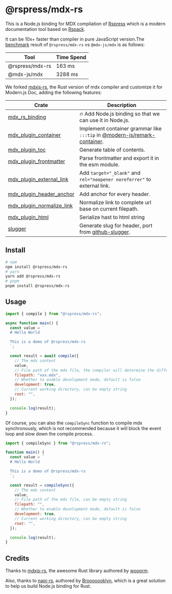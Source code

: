 # @rspress/mdx-rs

This is a Node.js binding for MDX compliation of [Rspress](https://rspress.dev) which is a modern documentation tool based on [Rspack](https://www.rspack.org/).

It can be 10x+ faster than compiler in pure JavaScript version.The [benchmark](./benches/index.mjs) result of `@rspress/mdx-rs` vs `@mdx-js/mdx` is as follows:

| Tool            | Time Spend |
| --------------- | ---------- |
| @rspress/mdx-rs | 163 ms     |
| @mdx-js/mdx     | 3288 ms    |

We forked [mdxjs-rs](https://github.com/wooorm/mdxjs-rs), the Rust version of mdx compiler and customize it for Modern.js Doc, adding the following features:

| Crate                                                       | Description                                                                                                                                                         |
| ----------------------------------------------------------- | ------------------------------------------------------------------------------------------------------------------------------------------------------------------- |
| [mdx_rs_binding](./crates/binding)                          | 🔥 Add Node.js binding so that we can use it in Node.js.                                                                                                            |
| [mdx_plugin_container](./crates/plugin_container)           | Implement container grammar like `:::tip` in [@modern-js/remark-container](https://github.com/web-infra-dev/modern.js/tree/main/packages/toolkit/remark-container). |
| [mdx_plugin_toc](./crates/plugin_toc)                       | Generate table of contents.                                                                                                                                         |
| [mdx_plugin_frontmatter](./crates/plugin_frontmatter)       | Parse frontmatter and export it in the esm module.                                                                                                                  |
| [mdx_plugin_external_link](./crates/plugin_external_link)   | Add `target="_blank"` and `rel="noopener noreferrer"` to external link.                                                                                             |
| [mdx_plugin_header_anchor](./crates/plugin_header_anchor)   | Add anchor for every header.                                                                                                                                        |
| [mdx_plugin_normalize_link](./crates/plugin_normalize_link) | Normalize link to complete url base on current filepath.                                                                                                            |
| [mdx_plugin_html](./crates/plugin_html)                     | Serialize hast to html string                                                                                                                                       |
| [slugger](./crates/slugger)                                 | Generate slug for header, port from [github-slugger](https://github.com/Flet/github-slugger).                                                                       |

## Install

```bash
# npm
npm install @rspress/mdx-rs
# yarn
yarn add @rspress/mdx-rs
# pnpm
pnpm install @rspress/mdx-rs
```

## Usage

```js
import { compile } from "@rspress/mdx-rs";

async function main() {
  const value = `
  # Hello World

  This is a demo of @rspress/mdx-rs
  `;

  const result = await compile({
    // The mdx content
    value,
    // File path of the mdx file, the compiler will determine the different syntax(md/mdx) based on the file extension
    filepath: "xxx.mdx",
    // Whether to enable development mode, default is false
    development: true,
    // Current working directory, can be empty string
    root: "",
  });

  console.log(result);
}
```

Of course, you can also the `compileSync` function to compile mdx synchronously, which is not recommended because it will block the event loop and slow down the compile process.

```js
import { compileSync } from "@rspress/mdx-rs";

function main() {
  const value = `
  # Hello World

  This is a demo of @rspress/mdx-rs
  `;

  const result = compileSync({
    // The mdx content
    value,
    // File path of the mdx file, can be empty string
    filepath: "",
    // Whether to enable development mode, default is false
    development: true,
    // Current working directory, can be empty string
    root: "",
  });

  console.log(result);
}
```

## Credits

Thanks to [mdxjs-rs](https://github.com/wooorm/mdxjs-rs), the awesome Rust library authored by [wooorm](https://github.com/wooorm).

Also, thanks to [napi-rs](https://github.com/napi-rs/napi-rs), authored by [Brooooooklyn](https://github.com/Brooooooklyn), which is a great solution to help us build Node.js binding for Rust.
